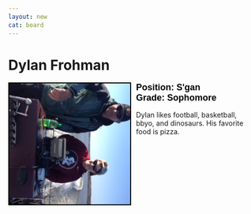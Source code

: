 ```yaml
---
layout: new
cat: board
---
```


<style>

h2 {
font-size: 18px;
color: Black;
font-family: Arial;
text-align: left;
}

div.maintext {
    -webkit-column-count: 2;
    -moz-column-count: 2;
    column-count: 2;
    margin: auto;
}

img {
    -webkit-column-span: 1;
    column-span: 1;
    -ms-transform: rotate(90deg);
    -webkit-transform: rotate(90deg);
    #transform: rotate(90deg);
    display: block;
    margin: inherit;
    border: 2px solid Black;

p {
    -webkit-column-span: 1;
    column-span: 1;
    text-align: left;

  }
h2 {
    -webkit-column-span: 1;
    column-span: 1;

  }
</style>

# Dylan Frohman

<div class="maintext" style="max-width:540px;">
<img style="margin:auto; display:block; max-width:100%; max-height:100%" src="Dylan.jpg">
<h2> Position: S'gan <br>
Grade: Sophomore </h2>
<p style="max-width: 235px;">Dylan likes football, basketball, bbyo, and dinosaurs. His favorite food is pizza.</p>
</div>
